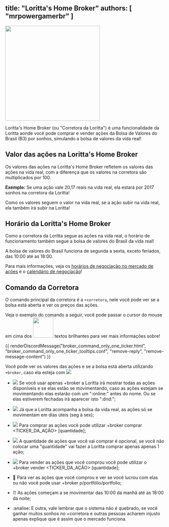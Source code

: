 title: "Loritta's Home Broker"
authors: [ "mrpowergamerbr" ]
---
<div class="centered-text">
<img src="https://i.imgur.com/FrSMGpZ.png" height="300" />
</div>

Loritta's Home Broker (ou "Corretora da Loritta") é uma funcionalidade da Loritta aonde você pode comprar e vender ações da Bolsa de Valores do Brasil (B3) por sonhos, simulando a bolsa de valores da vida real!

## Valor das ações na Loritta's Home Broker
Os valores das ações na Loritta's Home Broker refletem os valores das ações na vida real, com a diferença que os valores na corretora são multiplicados por 100.

**Exemplo:** Se uma ação vale 20,17 reais na vida real, ela estará por 2017 sonhos na corretora da Loritta!

Como os valores seguem o valor na vida real, se a ação subir na vida real, ela também irá subir na Loritta!

## Horário da Loritta's Home Broker
Como a corretora da Loritta segue as ações na vida real, o horário de funcionamento também segue a bolsa de valores do Brasil da vida real!

A bolsa de valores do Brasil funciona de segunda a sexta, exceto feriados, das 10:00 até as 18:00.

Para mais informações, veja os [horários de negociação no mercado de ações](http://www.b3.com.br/pt_br/solucoes/plataformas/puma-trading-system/para-participantes-e-traders/horario-de-negociacao/acoes/) e o [calendário de negociação](http://www.b3.com.br/pt_br/solucoes/plataformas/puma-trading-system/para-participantes-e-traders/calendario-de-negociacao/feriados/)!

## Comando da Corretora

O comando principal da corretora é a `+corretora`, nele você pode ver se a bolsa está aberta e ver os preços das ações.

Veja o exemplo do comando a seguir, você pode passar o cursor do mouse em cima dos <span class="tooltip tooltip-glow"><span class="tooltip-text"><img src="https://cdn.discordapp.com/emojis/519546310978830355.png?v=1" width="64" height="64"></span> textos brilhantes</span> para ver mais informações sobre!

{{ renderDiscordMessage("broker_command_only_one_ticker.html", "broker_command_only_one_ticker_tooltips.conf", "remove-reply", "remove-message-content") }}

Você pode ver os valores das ações e se a bolsa está aberta utilizando `+broker`, caso ela esteja com <img src="https://cdn.discordapp.com/emojis/639993552113500172.png?v=1" class="inline-emoji" /> 

* <img src="https://cdn.discordapp.com/attachments/791394958031585330/803055797201272833/lori_rica.png" class="inline-emoji"> Se você usar apenas +broker a Loritta irá mostrar todas as ações disponíveis e se elas estão se movimentando, caso as ações estejam se 
movimentando elas estarão com um ":online:" antes do nome. Ou se elas estiverem fechadas irá aparecer isto ":dnd:";

* <img src="https://cdn.discordapp.com/attachments/791394958031585330/803056023383965706/lori_ameno.png" class="inline-emoji"> Já que a Loritta acompanha a bolsa da vida real, as ações só se movimentam em dias úteis (seg à sex);

* <img src="https://cdn.discordapp.com/attachments/791394958031585330/803056239398354954/lori_thinking.png" class="inline-emoji"> Para comprar as ações você pode utilizar +broker comprar <TICKER_DA_AÇÃO> [quantidade];

* <img src="https://cdn.discordapp.com/attachments/791394958031585330/803056382118330438/lori_shrug1.png" class="inline-emoji"> A quantidade de ações que você vai comprar é opcional, se você não colocar uma "quantidade" vai fazer a Loritta comprar apenas apenas 1 ação;

* <img src="https://cdn.discordapp.com/attachments/791394958031585330/803056515316449351/lori_barf.png" class="inline-emoji"> Para vender as ações que você comprou você pode utilizar o +broker vender <TICKER_DA_AÇÃO> [quantidade];

* :bug: Para ver as ações que você comprou e ver se você lucrou com elas ou não você pode usar +broker p/portfólio/portfolio;

* :alarm_clock: As ações começam a se movimentar das 10:00 da manhã até as 18:00 da noite;

* :analise: E outra, vale lembrar que o sistema não é quebrado, se você ganhar muitos sonhos no +corretora e outras pessoas acharem injusto apenas explique que é assim que o mercado funciona.

